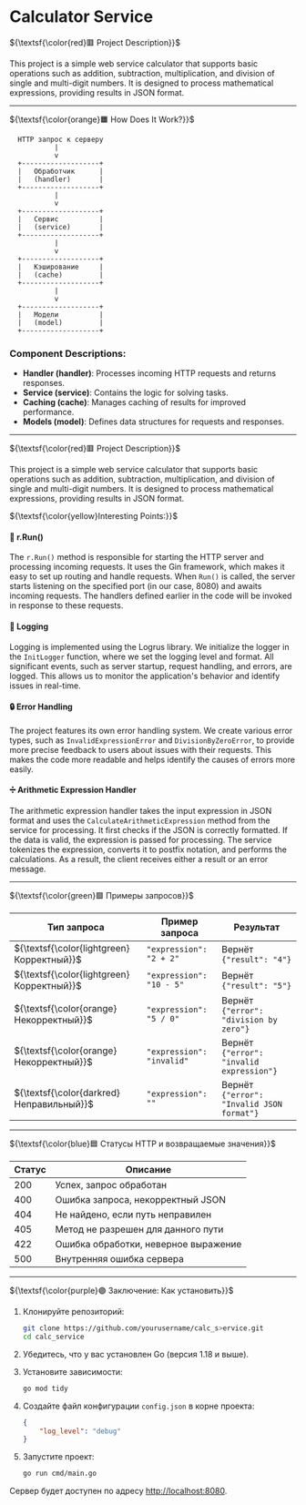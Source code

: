 # Calculator Service

${\textsf{\color{red}🟥 Project Description}}$

This project is a simple web service calculator that supports basic operations such as addition, subtraction, multiplication, and division of single and multi-digit numbers. It is designed to process mathematical expressions, providing results in JSON format.

---

${\textsf{\color{orange}🟧 How Does It Work?}}$

```
  HTTP запрос к серверу
           |
           v
  +-------------------+
  |   Обработчик      |
  |   (handler)       |
  +-------------------+
           |
           v
  +-------------------+
  |   Сервис          |
  |   (service)       |
  +-------------------+
           |
           v
  +-------------------+
  |   Кэширование     |
  |   (cache)         |
  +-------------------+
           |
           v
  +-------------------+
  |   Модели          |
  |   (model)         |
  +-------------------+
```

### Component Descriptions:
- **Handler (handler)**: Processes incoming HTTP requests and returns responses.
- **Service (service)**: Contains the logic for solving tasks.
- **Caching (cache)**: Manages caching of results for improved performance.
- **Models (model)**: Defines data structures for requests and responses.

---

${\textsf{\color{red}🟥 Project Description}}$

This project is a simple web service calculator that supports basic operations such as addition, subtraction, multiplication, and division of single and multi-digit numbers. It is designed to process mathematical expressions, providing results in JSON format.

${\textsf{\color{yellow}Interesting Points:}}$

#### 🏃 r.Run()

The `r.Run()` method is responsible for starting the HTTP server and processing incoming requests. It uses the Gin framework, which makes it easy to set up routing and handle requests. When `Run()` is called, the server starts listening on the specified port (in our case, 8080) and awaits incoming requests. The handlers defined earlier in the code will be invoked in response to these requests.

#### 📜 Logging

Logging is implemented using the Logrus library. We initialize the logger in the `InitLogger` function, where we set the logging level and format. All significant events, such as server startup, request handling, and errors, are logged. This allows us to monitor the application's behavior and identify issues in real-time.

#### 🔒 Error Handling

The project features its own error handling system. We create various error types, such as `InvalidExpressionError` and `DivisionByZeroError`, to provide more precise feedback to users about issues with their requests. This makes the code more readable and helps identify the causes of errors more easily.

#### ➗ Arithmetic Expression Handler

The arithmetic expression handler takes the input expression in JSON format and uses the `CalculateArithmeticExpression` method from the service for processing. It first checks if the JSON is correctly formatted. If the data is valid, the expression is passed for processing. The service tokenizes the expression, converts it to postfix notation, and performs the calculations. As a result, the client receives either a result or an error message.

---

${\textsf{\color{green}🟩 Примеры запросов}}$

| Тип запроса              | Пример запроса         | Результат                              |
|-------------------------|-----------------------|----------------------------------------|
| ${\textsf{\color{lightgreen}Корректный}}$              | `"expression": "2 + 2"` | Вернёт `{"result": "4"}`              |
| ${\textsf{\color{lightgreen}Корректный}}$              | `"expression": "10 - 5"` | Вернёт `{"result": "5"}`              |
| ${\textsf{\color{orange}Некорректный}}$            | `"expression": "5 / 0"`  | Вернёт `{"error": "division by zero"}` |
| ${\textsf{\color{orange}Некорректный}}$            | `"expression": "invalid"` | Вернёт `{"error": "invalid expression"}` |
| ${\textsf{\color{darkred}Неправильный}}$            | `"expression": ""`     | Вернёт `{"error": "Invalid JSON format"}` |

---

${\textsf{\color{blue}🟦 Статусы HTTP и возвращаемые значения}}$

| Статус | Описание                                     |
|--------|----------------------------------------------|
| 200    | Успех, запрос обработан                     |
| 400    | Ошибка запроса, некорректный JSON          |
| 404    | Не найдено, если путь неправилен            |
| 405    | Метод не разрешен для данного пути         |
| 422    | Ошибка обработки, неверное выражение        |
| 500    | Внутренняя ошибка сервера                   |


---

${\textsf{\color{purple}🟣 Заключение: Как установить}}$

1. Клонируйте репозиторий:
   
   ```bash
   git clone https://github.com/yourusername/calc_s>ervice.git
   cd calc_service
   ```

2. Убедитесь, что у вас установлен Go
(версия 1.18 и выше).

3. Установите зависимости:
   
   ```bash
   go mod tidy
   ```

4. Создайте файл конфигурации `config.json` в корне проекта:

   ```json
   {
       "log_level": "debug"
   }
   ```

5. Запустите проект:

   ```bash
   go run cmd/main.go
   ```

Сервер будет доступен по адресу [http://localhost:8080](http://localhost:8080).

